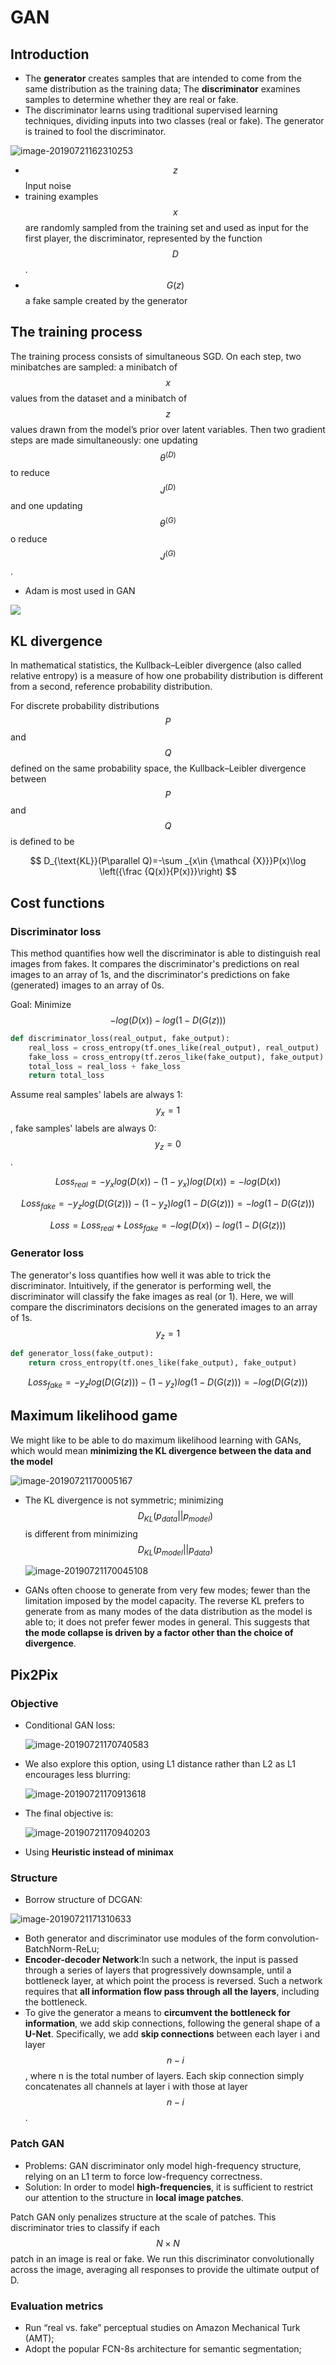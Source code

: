 # GAN

## Introduction

* The **generator** creates samples that are intended to come from the same distribution as the training data; The **discriminator** examines samples to determine whether they are real or fake.
* The discriminator learns using traditional supervised learning techniques, dividing inputs into two classes \(real or fake\). The generator is trained to fool the discriminator.

![image-20190721162310253](../.gitbook/assets/image-20190721162310253.png)

* $$z$$ Input noise
* training examples $$x$$ are randomly sampled from the training set and used as input for the first player, the discriminator, represented by the function $$D$$.
* $$G(z)$$ a fake sample created by the generator

## The training process

The training process consists of simultaneous SGD. On each step, two minibatches are sampled: a minibatch of $$x$$ values from the dataset and a minibatch of $$z$$ values drawn from the model’s prior over latent variables. Then two gradient steps are made simultaneously: one updating $$\theta^{(D)}$$ to reduce $$J ^{(D)}$$ and one updating $$\theta ^{(G)}$$ o reduce $$J^{(G)}$$.

* Adam is most used in GAN

![](../.gitbook/assets/gan_training.jpg)

## KL divergence

In mathematical statistics, the Kullback–Leibler divergence \(also called relative entropy\) is a measure of how one probability distribution is different from a second, reference probability distribution.

For discrete probability distributions $$P$$ and $$Q$$ defined on the same probability space, the Kullback–Leibler divergence between $$P$$ and $$Q$$ is defined to be

$$
D_{\text{KL}}(P\parallel Q)=-\sum _{x\in {\mathcal {X}}}P(x)\log \left({\frac {Q(x)}{P(x)}}\right)
$$

## Cost functions

### Discriminator loss

This method quantifies how well the discriminator is able to distinguish real images from fakes. It compares the discriminator's predictions on real images to an array of 1s, and the discriminator's predictions on fake \(generated\) images to an array of 0s.

Goal: Minimize $$- log(D(x)) - log(1-D(G(z)))$$

```python
def discriminator_loss(real_output, fake_output):
    real_loss = cross_entropy(tf.ones_like(real_output), real_output)
    fake_loss = cross_entropy(tf.zeros_like(fake_output), fake_output)
    total_loss = real_loss + fake_loss
    return total_loss
```

Assume real samples' labels are always 1: $$y_x = 1$$, fake samples' labels are always 0: $$y_z = 0$$.

$$
Loss_{real} = -y_x log(D(x)) - (1-y_x) log(D(x)) = - log(D(x))
$$

$$
Loss_{fake} = -y_z log(D(G(z))) - (1-y_z) log(1-D(G(z))) = - log(1-D(G(z)))
$$

$$
Loss = Loss_{real} + Loss_{fake} =- log(D(x)) - log(1-D(G(z)))
$$

### Generator loss

The generator's loss quantifies how well it was able to trick the discriminator. Intuitively, if the generator is performing well, the discriminator will classify the fake images as real \(or 1\). Here, we will compare the discriminators decisions on the generated images to an array of 1s. $$y_z = 1$$

```python
def generator_loss(fake_output):
    return cross_entropy(tf.ones_like(fake_output), fake_output)
```

$$
Loss_{fake} = -y_z log(D(G(z))) - (1-y_z) log(1-D(G(z))) = - log(D(G(z)))
$$

## Maximum likelihood game

We might like to be able to do maximum likelihood learning with GANs, which would mean **minimizing the KL divergence between the data and the model**

![image-20190721170005167](../.gitbook/assets/image-20190721170005167.png)

* The KL divergence is not symmetric; minimizing $$D_{KL}(p_{data} || p_{model})$$ is different from minimizing $$D_{KL}(p_{model} || p_{data})$$

  ![image-20190721170045108](../.gitbook/assets/image-20190721170045108.png)

* GANs often choose to generate from very few modes; fewer than the limitation imposed by the model capacity. The reverse KL prefers to generate from as many modes of the data distribution as the model is able to; it does not prefer fewer modes in general. This suggests that **the mode collapse is driven by a factor other than the choice of divergence**.

## Pix2Pix

### Objective

* Conditional GAN loss:

  ![image-20190721170740583](../.gitbook/assets/image-20190721170740583.png)

* We also explore this option, using L1 distance rather than L2 as L1 encourages less blurring:

  ![image-20190721170913618](../.gitbook/assets/image-20190721170913618.png)

* The final objective is:

  ![image-20190721170940203](../.gitbook/assets/image-20190721170940203.png)

* Using **Heuristic instead of minimax**

### Structure

* Borrow structure of DCGAN:

![image-20190721171310633](../.gitbook/assets/image-20190721171310633.png)

* Both generator and discriminator use modules of the form convolution-BatchNorm-ReLu;
* **Encoder-decoder Network**:In such a network, the input is passed through a series of layers that progressively downsample, until a bottleneck layer, at which point the process is reversed. Such a network requires that **all information flow pass through all the layers**, including the bottleneck.
* To give the generator a means to **circumvent the bottleneck for information**, we add skip connections, following the general shape of a **U-Net**. Specifically, we add **skip connections** between each layer i and layer $$n - i$$, where n is the total number of layers. Each skip connection simply concatenates all channels at layer i with those at layer $$n - i$$.

### Patch GAN

* Problems: GAN discriminator only model high-frequency structure, relying on an L1 term to force low-frequency correctness.
* Solution: In order to model **high-frequencies**, it is sufficient to restrict our attention to the structure in **local image patches**.

Patch GAN only penalizes structure at the scale of patches. This discriminator tries to classify if each $$N \times N$$ patch in an image is real or fake. We run this discriminator convolutionally across the image, averaging all responses to provide the ultimate output of D.

### Evaluation metrics

* Run “real vs. fake” perceptual studies on Amazon Mechanical Turk \(AMT\);
* Adopt the popular FCN-8s architecture for semantic segmentation;

$$ $$

